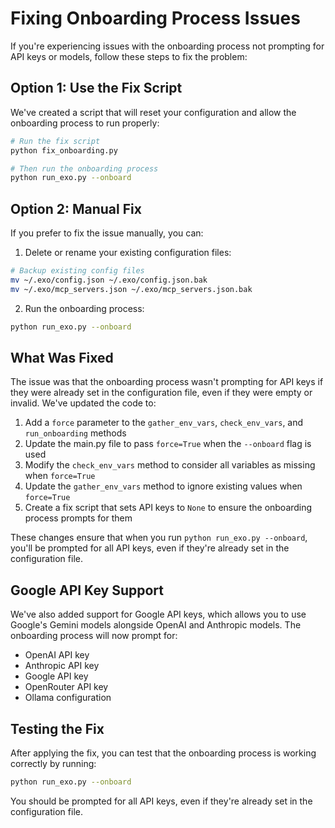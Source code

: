 # Fixing Onboarding Process Issues

If you're experiencing issues with the onboarding process not prompting for API keys or models, follow these steps to fix the problem:

## Option 1: Use the Fix Script

We've created a script that will reset your configuration and allow the onboarding process to run properly:

```bash
# Run the fix script
python fix_onboarding.py

# Then run the onboarding process
python run_exo.py --onboard
```

## Option 2: Manual Fix

If you prefer to fix the issue manually, you can:

1. Delete or rename your existing configuration files:

```bash
# Backup existing config files
mv ~/.exo/config.json ~/.exo/config.json.bak
mv ~/.exo/mcp_servers.json ~/.exo/mcp_servers.json.bak
```

2. Run the onboarding process:

```bash
python run_exo.py --onboard
```

## What Was Fixed

The issue was that the onboarding process wasn't prompting for API keys if they were already set in the configuration file, even if they were empty or invalid. We've updated the code to:

1. Add a `force` parameter to the `gather_env_vars`, `check_env_vars`, and `run_onboarding` methods
2. Update the main.py file to pass `force=True` when the `--onboard` flag is used
3. Modify the `check_env_vars` method to consider all variables as missing when `force=True`
4. Update the `gather_env_vars` method to ignore existing values when `force=True`
5. Create a fix script that sets API keys to `None` to ensure the onboarding process prompts for them

These changes ensure that when you run `python run_exo.py --onboard`, you'll be prompted for all API keys, even if they're already set in the configuration file.

## Google API Key Support

We've also added support for Google API keys, which allows you to use Google's Gemini models alongside OpenAI and Anthropic models. The onboarding process will now prompt for:

- OpenAI API key
- Anthropic API key
- Google API key
- OpenRouter API key
- Ollama configuration

## Testing the Fix

After applying the fix, you can test that the onboarding process is working correctly by running:

```bash
python run_exo.py --onboard
```

You should be prompted for all API keys, even if they're already set in the configuration file.
